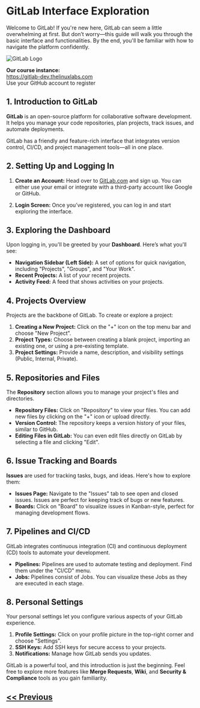 # GitLab Interface Exploration

Welcome to GitLab! If you're new here, GitLab can seem a little overwhelming at first. But don’t worry—this guide will walk you through the basic interface and functionalities. By the end, you'll be familiar with how to navigate the platform confidently.

![GitLab Logo](https://about.gitlab.com/images/press/logo/png/gitlab-logo-gray-rgb.png)

**Our course instance:**  
https://gitlab-dev.thelinuxlabs.com  
Use your GitHub account to register  

## 1. Introduction to GitLab

**GitLab** is an open-source platform for collaborative software development. It helps you manage your code repositories, plan projects, track issues, and automate deployments.

GitLab has a friendly and feature-rich interface that integrates version control, CI/CD, and project management tools—all in one place.

## 2. Setting Up and Logging In

1. **Create an Account:** Head over to [GitLab.com](https://gitlab.com/) and sign up. You can either use your email or integrate with a third-party account like Google or GitHub.

2. **Login Screen:** Once you’ve registered, you can log in and start exploring the interface. 

## 3. Exploring the Dashboard

Upon logging in, you'll be greeted by your **Dashboard**. Here’s what you'll see:

- **Navigation Sidebar (Left Side):** A set of options for quick navigation, including "Projects", "Groups", and "Your Work".
- **Recent Projects:** A list of your recent projects.
- **Activity Feed:** A feed that shows activities on your projects.

## 4. Projects Overview

Projects are the backbone of GitLab. To create or explore a project:

1. **Creating a New Project:** Click on the "+" icon on the top menu bar and choose "New Project".
2. **Project Types:** Choose between creating a blank project, importing an existing one, or using a pre-existing template.
3. **Project Settings:** Provide a name, description, and visibility settings (Public, Internal, Private).

## 5. Repositories and Files

The **Repository** section allows you to manage your project's files and directories.

- **Repository Files:** Click on "Repository" to view your files. You can add new files by clicking on the "+" icon or upload directly.
- **Version Control:** The repository keeps a version history of your files, similar to GitHub.
- **Editing Files in GitLab:** You can even edit files directly on GitLab by selecting a file and clicking "Edit".

## 6. Issue Tracking and Boards

**Issues** are used for tracking tasks, bugs, and ideas. Here's how to explore them:

- **Issues Page:** Navigate to the "Issues" tab to see open and closed issues. Issues are perfect for keeping track of bugs or new features.
- **Boards:** Click on "Board" to visualize issues in Kanban-style, perfect for managing development flows.

## 7. Pipelines and CI/CD

GitLab integrates continuous integration (CI) and continuous deployment (CD) tools to automate your development.

- **Pipelines:** Pipelines are used to automate testing and deployment. Find them under the "CI/CD" menu.
- **Jobs:** Pipelines consist of Jobs. You can visualize these Jobs as they are executed in each stage.

## 8. Personal Settings

Your personal settings let you configure various aspects of your GitLab experience.

1. **Profile Settings:** Click on your profile picture in the top-right corner and choose "Settings".
2. **SSH Keys:** Add SSH keys for secure access to your projects.
3. **Notifications:** Manage how GitLab sends you updates.

GitLab is a powerful tool, and this introduction is just the beginning. Feel free to explore more features like **Merge Requests**, **Wiki**, and **Security & Compliance** tools as you gain familiarity.
<br />

## [<< Previous](5-branching-and-merging.md)
